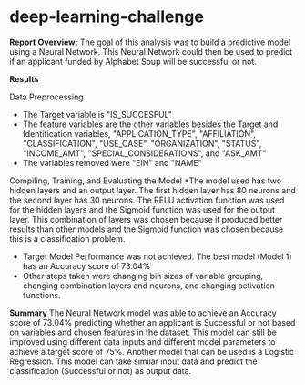# deep-learning-challenge

**Report**
**Overview:**
The goal of this analysis was to build a predictive model using a Neural Network. This Neural Network could then be 
used to predict if an applicant funded by Alphabet Soup will be successful or not.

**Results**

Data Preprocessing
* The Target variable is "IS_SUCCESFUL"
* The feature variables are the other variables besides the Target and Identification variables, "APPLICATION_TYPE", "AFFILIATION", "CLASSIFICATION", "USE_CASE", "ORGANIZATION", "STATUS", "INCOME_AMT", "SPECIAL_CONSIDERATIONS", and "ASK_AMT"
* The variables removed were "EIN" and "NAME"

Compiling, Training, and Evaluating the Model
*The model used has two hidden layers and an output layer. The first hidden layer has 80 neurons and the second layer has
30 neurons. The RELU activation function was used for the hidden layers and the Sigmoid function was used for the output layer. This combination of layers was chosen because it produced better results than other models and the Sigmoid function was chosen because this is a classification problem. 
* Target Model Performance was not achieved. The best model (Model 1) has an Accuracy score of 73.04%
* Other steps taken were changing bin sizes of variable grouping, changing combination layers and neurons, and changing activation functions.

**Summary**
The Neural Network model was able to achieve an Accuracy score of 73.04% predicting whether an applicant is Successful or not based on variables and chosen features in the dataset. This model can still be improved using different data inputs and different model parameters to achieve a target score of 75%. Another model that can be used is a Logistic Regression. This model can take similar input data and predict the classification (Successful or not) as output data.

